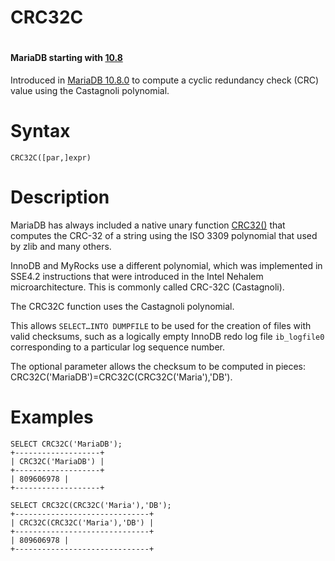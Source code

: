 # CRC32C

#

#### MariaDB starting with [10.8](https://app.gitbook.com/s/aEnK0ZXmUbJzqQrTjFyb/mariadb-community-server/what-is-mariadb-108)

Introduced in [MariaDB 10.8.0](/kb/en/mariadb-1080-release-notes/) to compute a cyclic redundancy check (CRC) value using the Castagnoli polynomial.

#

# Syntax

```
CRC32C([par,]expr)
```

#

# Description

MariaDB has always included a native unary function [CRC32()](crc32.md) that computes the CRC-32 of a string using the ISO 3309 polynomial that used by zlib and many others.

InnoDB and MyRocks use a different polynomial, which was implemented in SSE4.2 instructions that were introduced in the Intel Nehalem microarchitecture. This is commonly called CRC-32C (Castagnoli).

The CRC32C function uses the Castagnoli polynomial.

This allows `SELECT…INTO DUMPFILE` to be used for the creation of files with
valid checksums, such as a logically empty InnoDB redo log file
`ib_logfile0` corresponding to a particular log sequence number.

The optional parameter allows the checksum to be computed in pieces:
CRC32C('MariaDB')=CRC32C(CRC32C('Maria'),'DB').

#

# Examples

```
SELECT CRC32C('MariaDB');
+-------------------+
| CRC32C('MariaDB') |
+-------------------+
| 809606978 |
+-------------------+

SELECT CRC32C(CRC32C('Maria'),'DB');
+------------------------------+
| CRC32C(CRC32C('Maria'),'DB') |
+------------------------------+
| 809606978 |
+------------------------------+
```